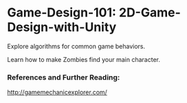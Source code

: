 Game-Design-101: 2D-Game-Design-with-Unity
======================

Explore algorithms for common game behaviors.

Learn how to make Zombies find your main character.




### References and Further Reading:

http://gamemechanicexplorer.com/
